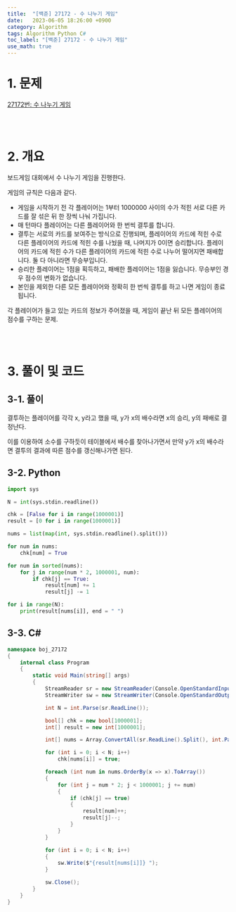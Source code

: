 ```yaml
---
title:  "[백준] 27172 - 수 나누기 게임"
date:   2023-06-05 18:26:00 +0900
category: Algorithm
tags: Algorithm Python C#
toc_label: "[백준] 27172 - 수 나누기 게임"
use_math: true
---
```


# 1. 문제
[27172번: 수 나누기 게임](https://www.acmicpc.net/problem/27172)


<br/>
<br/>

# 2. 개요
보드게임 대회에서 수 나누기 게임을 진행한다.

게임의 규칙은 다음과 같다.

- 게임을 시작하기 전 각 플레이어는 1부터 1000000 사이의 수가 적힌 서로 다른 카드를 잘 섞은 뒤 한 장씩 나눠 가집니다.
- 매 턴마다 플레이어는 다른 플레이어와 한 번씩 결투를 합니다.
- 결투는 서로의 카드를 보여주는 방식으로 진행되며, 플레이어의 카드에 적힌 수로 다른 플레이어의 카드에 적힌 수를 나눴을 때, 나머지가 0이면 승리합니다. 플레이어의 카드에 적힌 수가 다른 플레이어의 카드에 적힌 수로 나누어 떨어지면 패배합니다. 둘 다 아니라면 무승부입니다.
- 승리한 플레이어는 1점을 획득하고, 패배한 플레이어는 1점을 잃습니다. 무승부인 경우 점수의 변화가 없습니다.
- 본인을 제외한 다른 모든 플레이어와 정확히 한 번씩 결투를 하고 나면 게임이 종료됩니다.

각 플레이어가 들고 있는 카드의 정보가 주어졌을 때, 게임이 끝난 뒤 모든 플레이어의 점수를 구하는 문제.


<br/>
<br/>

# 3. 풀이 및 코드
## 3-1. 풀이
결투하는 플레이어를 각각 x, y라고 했을 때, y가 x의 배수라면 x의 승리, y의 패배로 결정난다.

이를 이용하여 소수를 구하듯이 테이블에서 배수를 찾아나가면서 만약 y가 x의 배수라면 결투의 결과에 따른 점수를 갱신해나가면 된다.

## 3-2. Python

```python
import sys

N = int(sys.stdin.readline())

chk = [False for i in range(1000001)]
result = [0 for i in range(1000001)]

nums = list(map(int, sys.stdin.readline().split()))

for num in nums:
    chk[num] = True

for num in sorted(nums):
    for j in range(num * 2, 1000001, num):
        if chk[j] == True:
            result[num] += 1
            result[j] -= 1

for i in range(N):
    print(result[nums[i]], end = " ")
```

## 3-3. C#

```csharp
namespace boj_27172
{
    internal class Program
    {
        static void Main(string[] args)
        {
            StreamReader sr = new StreamReader(Console.OpenStandardInput());
            StreamWriter sw = new StreamWriter(Console.OpenStandardOutput());

            int N = int.Parse(sr.ReadLine());

            bool[] chk = new bool[1000001];
            int[] result = new int[1000001];

            int[] nums = Array.ConvertAll(sr.ReadLine().Split(), int.Parse);

            for (int i = 0; i < N; i++)
                chk[nums[i]] = true;

            foreach (int num in nums.OrderBy(x => x).ToArray())
            {
                for (int j = num * 2; j < 1000001; j += num)
                {
                    if (chk[j] == true)
                    {
                        result[num]++;
                        result[j]--;
                    }
                }
            }

            for (int i = 0; i < N; i++)
            {
                sw.Write($"{result[nums[i]]} ");
            }

            sw.Close();
        }
    }
}
```
